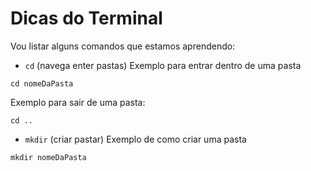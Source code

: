 # Dicas do Terminal

Vou listar alguns comandos que estamos aprendendo:

- `cd` (navega enter pastas)
Exemplo para entrar dentro de uma pasta
```
cd nomeDaPasta
```

Exemplo para sair de uma pasta:
```
cd ..
```

- `mkdir` (criar pastar)
Exemplo de como criar uma pasta
```
mkdir nomeDaPasta
```



